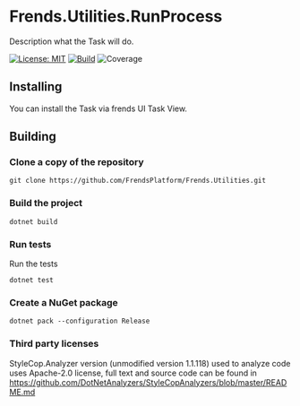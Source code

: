 # Frends.Utilities.RunProcess
Description what the Task will do.

[![License: MIT](https://img.shields.io/badge/License-MIT-green.svg)](https://opensource.org/licenses/MIT)
[![Build](https://github.com/FrendsPlatform/Frends.Utilities/actions/workflows/RunProcess_build_and_test_on_main.yml/badge.svg)](https://github.com/FrendsPlatform/Frends.Utilities/actions)
![Coverage](https://app-github-custom-badges.azurewebsites.net/Badge?key=FrendsPlatform/Frends.Utilities/Frends.Utilities.RunProcess|main)

## Installing

You can install the Task via frends UI Task View.

## Building

### Clone a copy of the repository

`git clone https://github.com/FrendsPlatform/Frends.Utilities.git`

### Build the project

`dotnet build`

### Run tests

Run the tests

`dotnet test`

### Create a NuGet package

`dotnet pack --configuration Release`

### Third party licenses

StyleCop.Analyzer version (unmodified version 1.1.118) used to analyze code uses Apache-2.0 license, full text and source code can be found in https://github.com/DotNetAnalyzers/StyleCopAnalyzers/blob/master/README.md
